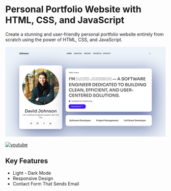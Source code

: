 # Personal Portfolio Website with HTML, CSS, and JavaScript

Create a stunning and user-friendly personal portfolio website entirely from scratch using the power of HTML, CSS, and JavaScript.

![Logo](https://raw.githubusercontent.com/codzsword/Personal-Portfolio-Website/refs/heads/main/demo-developer-portfolio.png)


[![youtube](https://img.shields.io/badge/YouTube-red?style=for-the-badge&logo=youtube&logoColor=white)](https://www.youtube.com/@codzsword)

## Key Features

- Light - Dark Mode
- Responsive Design
- Contact Form That Sends Email

